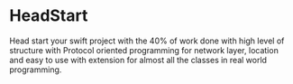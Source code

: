 # HeadStart
Head start your swift project with the 40% of work done with high level of structure with Protocol oriented programming  for network layer, location and easy to use with extension for almost all the classes in real world programming.
